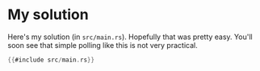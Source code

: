 # My solution

Here's my solution (in `src/main.rs`).  Hopefully that was pretty easy.  You'll soon see that simple polling like this is not very practical.

```rust
{{#include src/main.rs}}
```
